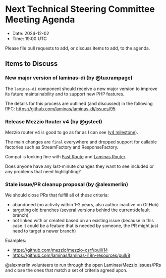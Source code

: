 # Next Technical Steering Committee Meeting Agenda

- Date: 2024-12-02
- Time: 19:00 UTC

Please file pull requests to add, or discuss items to add, to the agenda.

## Items to Discuss

### New major version of laminas-di (by @tuxrampage)

The `laminas-di` component should receive a new major version to improve its
future maintainability and to support new PHP features.

The details for this process are outlined (and discussed) in the following RFC: https://github.com/laminas/laminas-di/issues/95

### Release Mezzio Router v4 (by @gsteel)

Mezzio router v4 is good to go as far as I can see ([v4 milestone](https://github.com/mezzio/mezzio-router/issues?q=is%3Aclosed+milestone%3A4.0.0)).

The main changes are `final` everywhere and dropped support for callable factories such as StreamFactory and ResponseFactory.

Compat is looking fine with [Fast Route](https://github.com/mezzio/mezzio-fastroute/pull/40) and [Laminas Router](https://github.com/mezzio/mezzio-laminasrouter/pull/35).

Does anyone have any last-minute changes they want to see included or any problems that need highlighting?

### Stale issue/PR cleanup proposal (by @alexmerlin)

We should close PRs that fulfill all of these criteria:

* abandoned (no activity within 1-2 years, also author inactive on GitHub)
* targeting old branches (several versions behind the current/default branch)
* not linked with or created based on an existing issue (because in this case it could be a feature that is needed by someone, the PR might just need to target a newer branch)

Examples:

* https://github.com/mezzio/mezzio-csrf/pull/14
* https://github.com/laminas/laminas-i18n-resources/pull/8

@alexmerlin volunteers to run through the open Laminas/Mezzio issues/PRs and close the ones that match a set of criteria agreed upon.
